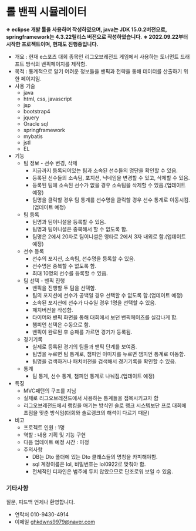 # 롤 밴픽 시뮬레이터
**※ eclipse 개발 툴을 사용하며 작성하였으며, java는 JDK 15.0.2버전으로, springframework는 4.3.22릴리스 버전으로 작성하였습니다.**
**※ 2022.09.22부터 시작한 프로젝트이며, 현재도 진행중입니다.**

* 개요 : 현재 e스포츠 대회 종목인 리그오브레전드 게임에서 사용하는 토너먼트 드래프트 방식의 밴픽페이지를 제작함.
* 목적 : 통계적으로 알기 어려운 정보들을 밴픽과 전략을 통해 데이터를 산출하기 위한 페이지임.
* 사용 기술
  * java
  * html, css, javascript
  * jsp
  * bootstrap4
  * jquery
  * Oracle sql
  * springframework
  * mybatis
  * jstl
  * EL
* 기능
  * 팀 정보 - 선수 변경, 삭제
    * 지금까지 등록되어있는 팀과 소속된 선수들의 명단을 확인할 수 있음.
    * 등록된 선수들의 소속팀, 포지션, 닉네임을 변경할 수 있고, 삭제할 수 있음.
    * 등록된 팀에 소속된 선수가 없을 경우 소속팀을 삭제할 수 있음.(업데이트 예정)
    * 팀명을 클릭할 경우 팀 통계를 선수명을 클릭할 경우 선수 통계로 이동시킴.(업데이트 예정)
  * 팀 등록
    * 팀명과 팀이니셜을 등록할 수 있음.
    * 팀명과 팀이니셜은 중복해서 할 수 없도록 함.
    * 팀명은 2에서 20자로 팀이니셜은 영타로 2에서 3자 내외로 함.(업데이트 예정)
  * 선수 등록
    * 선수의 포지션, 소속팀, 선수명을 등록할 수 있음.
    * 선수명은 중복할 수 없도록 함.
    * 최대 10명의 선수를 등록할 수 있음.
  * 팀 선택 - 밴픽 진행
    * 밴픽을 진행할 두 팀을 선택함.
    * 팀의 포지션에 선수가 공백일 경우 선택할 수 없도록 함.(업데이트 예정)
    * 소속된 포지션에 선수가 다수일 경우 1명을 선택할 수 있음.
    * 패치버전을 작성함.
    * 타이머와 밴픽 화면을 통해 대회에서 보던 밴픽페이즈를 실감나게 함.
    * 챔피언 선택은 수동으로 함.
    * 밴픽이 완료된 후 승패를 가르면 경기가 등록됨.
  * 경기기록
    * 실제로 등록된 경기의 팀들과 밴픽 단계를 보여줌.
    * 팀명을 누르면 팀 통계로, 챔피언 이미지를 누르면 챔피언 통계로 이동함.
    * 팀명을 검색하거나 패치버전을 검색해서 경기기록을 확인할 수 있음.
  * 통계
    * 팀 통계, 선수 통계, 챔피언 통계로 나눠짐.(업데이트 예정)
* 특징
  * MVC패턴의 구조를 지님
  * 실제로 리그오브레전드에서 사용하는 통계들을 접목시키고자 함
  * 리그오브레전드에서 랭킹을 매기는 방식인 솔로 랭크 시스템보단 프로 대회에 초점을 맞춘 방식임(대회와 솔로랭크의 해석이 다르기 때문)
* 비고
  * 프로젝트 인원 : 1명
  * 역할 : 내용 기획 및 기능 구현
  * 다음 업데이트 예정 시간 : 미정
  * 주의사항
    * DB는 Dto 폴더에 있는 Dto 클래스들의 명칭을 카피해야함.
    * sql 계정이름은 lol, 비밀번호는 lol0922로 맞춰야 함.
    * 전체적인 디자인은 범주에 두지 않았으므로 단조로워 보일 수 있음.

### 기타사항
질문, 피드백 언제나 환영합니다.
* 연락처 010-9430-4914
* 이메일 ghkdwns9979@naver.com
